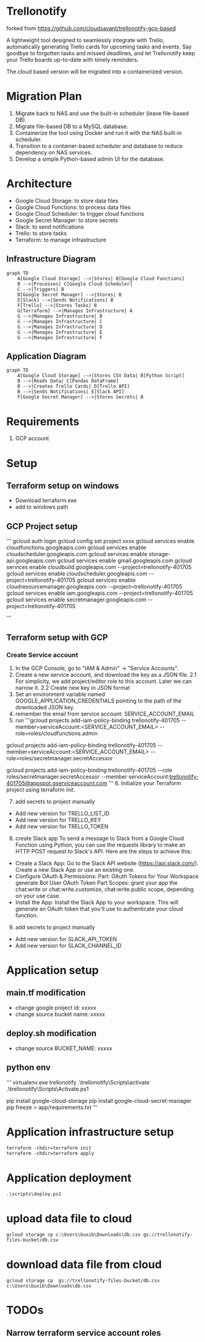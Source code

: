 # Trellonotify
forked from https://github.com/cloudsavant/trellonotify-gcp-based 

A lightweight tool designed to seamlessly integrate with Trello, automatically generating Trello cards for upcoming tasks and events. Say goodbye to forgotten tasks and missed deadlines, and let Trellonotify keep your Trello boards up-to-date with timely reminders.

The cloud based version will be migrated into a containerized version. 

# Migration Plan
1. Migrate back to NAS and use the built-in scheduler (leave file-based DB).
2. Migrate file-based DB to a MySQL database.
3. Containerize the tool using Docker and run it with the NAS built-in scheduler.
4. Transition to a container-based scheduler and database to reduce dependency on NAS services.
5. Develop a simple Python-based admin UI for the database.

# Architecture
- Google Cloud Storage: to store data files
- Google Cloud Functions: to process data files
- Google Cloud Scheduler: to trigger cloud functions
- Google Secret Manager: to store secrets
- Slack: to send notifications
- Trello: to store tasks
- Terraform: to manage infrastructure

## Infrastructure Diagram
```mermaid
graph TD
    A[Google Cloud Storage] -->|Stores| B[Google Cloud Functions]
    B -->|Processes| C[Google Cloud Scheduler]
    C -->|Triggers| B
    D[Google Secret Manager] -->|Stores| B
    E[Slack] -->|Sends Notifications| B
    F[Trello] -->|Stores Tasks| B
    G[Terraform] -->|Manages Infrastructure| A
    G -->|Manages Infrastructure| B
    G -->|Manages Infrastructure| C
    G -->|Manages Infrastructure| D
    G -->|Manages Infrastructure| E
    G -->|Manages Infrastructure| F
```

## Application Diagram
```mermaid
graph TD
    A[Google Cloud Storage] -->|Stores CSV Data| B[Python Script]
    B -->|Reads Data| C[Pandas DataFrame]
    B -->|Creates Trello Cards| D[Trello API]
    B -->|Sends Notifications| E[Slack API]
    F[Google Secret Manager] -->|Stores Secrets| B
```

# Requirements
1. GCP account

# Setup
## Terraform setup on windows
- Download terraform.exe
- add to windows path

## GCP Project setup
'''
gcloud auth login
gcloud config set project xxxx
gcloud services enable cloudfunctions.googleapis.com
gcloud services enable cloudscheduler.googleapis.com
gcloud services enable storage-api.googleapis.com
gcloud services enable gmail.googleapis.com
gcloud services enable cloudbuild.googleapis.com --project=trellonotify-401705
gcloud services enable cloudscheduler.googleapis.com --project=trellonotify-401705
gcloud services enable cloudresourcemanager.googleapis.com --project=trellonotify-401705
gcloud services enable iam.googleapis.com --project=trellonotify-401705
gcloud services enable secretmanager.googleapis.com --project=trellonotify-401705

'''

## Terraform setup with GCP
### Create Service account
1. In the GCP Console, go to "IAM & Admin" → "Service Accounts".
2. Create a new service account, and download the key as a JSON file.
2.1 For simplicity, we add project/editor role to this account. Later we can narrow it.
2.2 Create new key in JSON format
3. Set an environment variable named GOOGLE_APPLICATION_CREDENTIALS pointing to the path of the downloaded JSON key.
4. remember the email from service account: SERVICE_ACCOUNT_EMAIL
5. run 
'''gcloud projects add-iam-policy-binding trellonotify-401705 --member=serviceAccount:<SERVICE_ACCOUNT_EMAIL> --role=roles/cloudfunctions.admin

gcloud projects add-iam-policy-binding trellonotify-401705 --member=serviceAccount:<SERVICE_ACCOUNT_EMAIL> --role=roles/secretmanager.secretAccessor

gcloud projects add-iam-policy-binding trellonotify-401705 --role roles/secretmanager.secretAccessor --member serviceAccount:trellonotify-401705@appspot.gserviceaccount.com
'''
6. Initialize your Terraform project using terraform init.

7. add secrets to project manually
- Add new version for TRELLO_LIST_ID
- Add new version for TRELLO_KEY
- Add new version for TRELLO_TOKEN

8. create Slack app
To send a message to Slack from a Google Cloud Function using Python, you can use the requests library to make an HTTP POST request to Slack's API. Here are the steps to achieve this:

- Create a Slack App:
    Go to the Slack API website (https://api.slack.com/).
    Create a new Slack App or use an existing one.
- Configure OAuth & Permissions:
    Part: OAuth Tokens for Your Workspace generate Bot User OAuth Token
    Part Scopes: grant your app the chat:write or chat:write.customize, chat:write.public scope, depending on your use case.
- Install the App:
    Install the Slack App to your workspace. This will generate an OAuth token that you'll use to authenticate your cloud function.

9. add secrets to project manually
- Add new version for SLACK_API_TOKEN
- Add new version for SLACK_CHANNEL_ID



# Application setup
## main.tf modification
- change google project id: xxxxx
- change source bucket name: xxxxx

## deploy.sh modification
- change source BUCKET_NAME: xxxxx

## python env
'''
virtualenv.exe trellonotify
.\trellonotify\Scripts\activate
.\trellonotify\Scripts\Activate.ps1

pip install google-cloud-storage
pip install google-cloud-secret-manager
pip freeze > app/requirements.txt
'''

# Application infrastructure setup
```
terraform -chdir=terraform init
terraform -chdir=terraform apply
```
# Application deployment
```
.\scripts\deploy.ps1
```

# upload data file to cloud
```
gcloud storage cp c:\Users\buxib\Downloads\db.csv gs://trellonotify-files-bucket/db.csv 
```

# download data file from cloud
```
gcloud storage cp  gs://trellonotify-files-bucket/db.csv c:\Users\buxib\Downloads\db.csv
```

# TODOs
## Narrow terraform service account roles